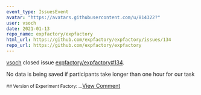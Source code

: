 ```yaml
---
event_type: IssuesEvent
avatar: "https://avatars.githubusercontent.com/u/814322?"
user: vsoch
date: 2021-01-13
repo_name: expfactory/expfactory
html_url: https://github.com/expfactory/expfactory/issues/134
repo_url: https://github.com/expfactory/expfactory
---
```


<a href='https://github.com/vsoch' target='_blank'>vsoch</a> closed issue <a href='https://github.com/expfactory/expfactory/issues/134' target='_blank'>expfactory/expfactory#134</a>.

<p>No data is being saved if participants take longer than one hour for our task</p><small>## Version of Experiment Factory:...</small><a href='https://github.com/expfactory/expfactory/issues/134' target='_blank'>View Comment</a>